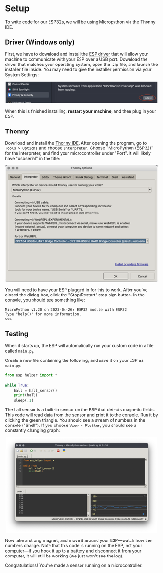 # Setup

To write code for our ESP32s, we will be using Micropython via the Thonny IDE. 

## Driver (Windows only)

First, we have to download and install the [ESP driver](https://www.silabs.com/developers/usb-to-uart-bridge-vcp-drivers?tab=downloads) that will allow your machine to communicate with your ESP over a USB port. Download the driver that matches your operating system, open the .zip file, and launch the installer file inside. You may need to give the installer permission via your System Settings:

<p align="center">
  <img src="img/0_thonny.png" width=500 />
</p>

When this is finished installing, **restart your machine**, and then plug in your ESP.

## Thonny

Download and install the [Thonny IDE](https://thonny.org). After opening the program, go to `Tools > Options` and choose `Interpreter`. Choose "MicroPython (ESP32)" for the interpreter, and find your microcontroller under "Port". It will likely have "usbserial" in the title:

<p align="center">
  <img src="img/1_thonny.png" width=500 />
</p>

You will need to have your ESP plugged in for this to work. After you've closed the dialog box, click the "Stop/Restart" stop sign button. In the console, you should see something like:
```
MicroPython v1.20 on 2023-04-26; ESP32 module with ESP32
Type "help()" for more information.
>>>
```

<!-- ## Helper

Finally, go to [esp_helper.py](../esp/esp_helper.py) and copy the contents. Open Thonny and make a new file, and paste the contents into this file. Then choose `File > Save`, and select `MicroPython device`. Title the file `esp_helper.py` and save it. Once you've done this, close the file.
 -->
## Testing

When it starts up, the ESP will automatically run your custom code in a file called `main.py`.

Create a new file containing the following, and save it on your ESP as `main.py`:

```py
from esp_helper import *

while True:
    hall = hall_sensor()
    print(hall)
    sleep(.1)
```

The hall sensor is a built-in sensor on the ESP that detects magnetic fields. This code will read data from the sensor and print it to the console. Run it by clicking the green triangle. You should see a stream of numbers in the console ("Shell"). If you choose `View > Plotter`, you should see a constantly changing graph:

<p align="center">
  <img src="img/hall.png" width=500 />
</p>

Now take a strong magnet, and move it around your ESP—watch how the numbers change. Note that this code is running on the ESP, not your computer—if you hook it up to a battery and disconnect it from your computer, it will still be working (we just won't see the log).

Congratulations! You've made a sensor running on a microcontroller. 



